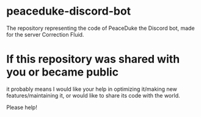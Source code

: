 # peaceduke-discord-bot
The repository representing the code of PeaceDuke the Discord bot, made for the server Correction Fluid.

# If this repository was shared with you or became public
it probably means I would like your help in optimizing it/making new features/maintaining it, or would like to share its code
with the world.



Please help!
